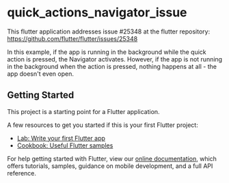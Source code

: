 # quick_actions_navigator_issue

This flutter application addresses issue #25348 at the flutter repository:
https://github.com/flutter/flutter/issues/25348

In this example, if the app is running in the background while the quick action is pressed, the
Navigator activates. However, if the app is not running in the background when the action is pressed,
nothing happens at all - the app doesn't even open.

## Getting Started

This project is a starting point for a Flutter application.

A few resources to get you started if this is your first Flutter project:

- [Lab: Write your first Flutter app](https://flutter.io/docs/get-started/codelab)
- [Cookbook: Useful Flutter samples](https://flutter.io/docs/cookbook)

For help getting started with Flutter, view our 
[online documentation](https://flutter.io/docs), which offers tutorials, 
samples, guidance on mobile development, and a full API reference.
